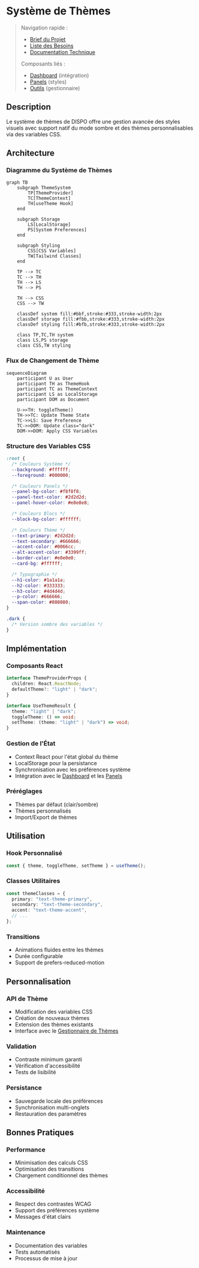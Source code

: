# Système de Thèmes

> Navigation rapide :
>
> - [Brief du Projet](../projet.md)
> - [Liste des Besoins](../besoins.md)
> - [Documentation Technique](../../docs-structure.md)
>
> Composants liés :
>
> - [Dashboard](../dashboard/dashboard.md#thème) (intégration)
> - [Panels](../panels/panels.md#styles) (styles)
> - [Outils](../outils/outils.md#gestionnaire-de-thèmes) (gestionnaire)

## Description

Le système de thèmes de DISPO offre une gestion avancée des styles visuels avec support natif du mode sombre et des thèmes personnalisables via des variables CSS.

## Architecture

### Diagramme du Système de Thèmes

```mermaid
graph TB
    subgraph ThemeSystem
        TP[ThemeProvider]
        TC[ThemeContext]
        TH[useTheme Hook]
    end

    subgraph Storage
        LS[LocalStorage]
        PS[System Preferences]
    end

    subgraph Styling
        CSS[CSS Variables]
        TW[Tailwind Classes]
    end

    TP --> TC
    TC --> TH
    TH --> LS
    TH --> PS

    TH --> CSS
    CSS --> TW

    classDef system fill:#bbf,stroke:#333,stroke-width:2px
    classDef storage fill:#fbb,stroke:#333,stroke-width:2px
    classDef styling fill:#bfb,stroke:#333,stroke-width:2px

    class TP,TC,TH system
    class LS,PS storage
    class CSS,TW styling
```

### Flux de Changement de Thème

```mermaid
sequenceDiagram
    participant U as User
    participant TH as ThemeHook
    participant TC as ThemeContext
    participant LS as LocalStorage
    participant DOM as Document

    U->>TH: toggleTheme()
    TH->>TC: Update Theme State
    TC->>LS: Save Preference
    TC->>DOM: Update class="dark"
    DOM->>DOM: Apply CSS Variables
```

### Structure des Variables CSS

```css
:root {
  /* Couleurs Système */
  --background: #ffffff;
  --foreground: #000000;

  /* Couleurs Panels */
  --panel-bg-color: #f8f8f8;
  --panel-text-color: #2d2d2d;
  --panel-hover-color: #e8e8e8;

  /* Couleurs Blocs */
  --block-bg-color: #ffffff;

  /* Couleurs Thème */
  --text-primary: #2d2d2d;
  --text-secondary: #666666;
  --accent-color: #0066cc;
  --alt-accent-color: #3399ff;
  --border-color: #e0e0e0;
  --card-bg: #ffffff;

  /* Typographie */
  --h1-color: #1a1a1a;
  --h2-color: #333333;
  --h3-color: #4d4d4d;
  --p-color: #666666;
  --span-color: #808080;
}

.dark {
  /* Version sombre des variables */
}
```

## Implémentation

### Composants React

```typescript
interface ThemeProviderProps {
  children: React.ReactNode;
  defaultTheme?: "light" | "dark";
}

interface UseThemeResult {
  theme: "light" | "dark";
  toggleTheme: () => void;
  setTheme: (theme: "light" | "dark") => void;
}
```

### Gestion de l'État

- Context React pour l'état global du thème
- LocalStorage pour la persistance
- Synchronisation avec les préférences système
- Intégration avec le [Dashboard](../dashboard/dashboard.md) et les [Panels](../panels/panels.md)

### Préréglages

- Thèmes par défaut (clair/sombre)
- Thèmes personnalisés
- Import/Export de thèmes

## Utilisation

### Hook Personnalisé

```typescript
const { theme, toggleTheme, setTheme } = useTheme();
```

### Classes Utilitaires

```typescript
const themeClasses = {
  primary: "text-theme-primary",
  secondary: "text-theme-secondary",
  accent: "text-theme-accent",
  // ...
};
```

### Transitions

- Animations fluides entre les thèmes
- Durée configurable
- Support de prefers-reduced-motion

## Personnalisation

### API de Thème

- Modification des variables CSS
- Création de nouveaux thèmes
- Extension des thèmes existants
- Interface avec le [Gestionnaire de Thèmes](../outils/outils.md#gestionnaire-de-thèmes)

### Validation

- Contraste minimum garanti
- Vérification d'accessibilité
- Tests de lisibilité

### Persistance

- Sauvegarde locale des préférences
- Synchronisation multi-onglets
- Restauration des paramètres

## Bonnes Pratiques

### Performance

- Minimisation des calculs CSS
- Optimisation des transitions
- Chargement conditionnel des thèmes

### Accessibilité

- Respect des contrastes WCAG
- Support des préférences système
- Messages d'état clairs

### Maintenance

- Documentation des variables
- Tests automatisés
- Processus de mise à jour

